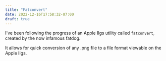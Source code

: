 ```yaml
---
title: "Fatconvert"
date: 2022-12-16T17:58:32-07:00
draft: true
---
```


I've been following the progress of an Apple IIgs utility called `fatconvert`, created by the now infamous fatdog.

It allows for quick conversion of any .png file to a file format viewable on the Apple IIgs.
